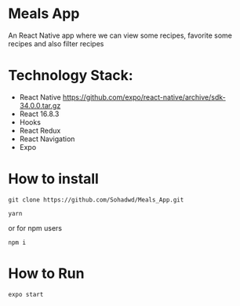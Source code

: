 # Meals App
An React Native app where we can view some recipes, favorite some recipes and also filter recipes

# Technology Stack:

* React Native https://github.com/expo/react-native/archive/sdk-34.0.0.tar.gz
* React 16.8.3
* Hooks
* React Redux
* React Navigation
* Expo


# How to install
```
git clone https://github.com/Sohadwd/Meals_App.git
```

```
yarn
```
or for npm users
```
npm i
```

# How to Run

```
expo start
```
